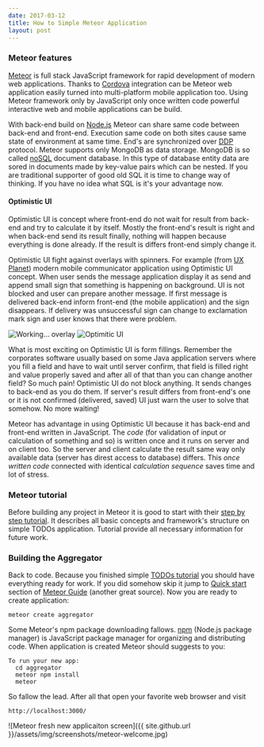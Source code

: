 ```yaml
---
date: 2017-03-12
title: How to Simple Meteor Application
layout: post
---
```


### Meteor features
[Meteor](http://www.meteor.com) is full stack JavaScript framework for rapid development of modern web applications. Thanks to [Cordova](https://cordova.apache.org/) integration can be Meteor web application easily turned into multi-platform mobile application too. Using Meteor framework only by JavaScript only once written code  powerful interactive web and mobile applications can be build.


With back-end build on [Node.js](https://nodejs.org/en/) Meteor can share same code between back-end and front-end. Execution same code on both sites cause same state of environment at same time. End's are synchronized over [DDP](https://github.com/meteor/meteor/blob/master/packages/ddp/DDP.md) protocol. Meteor supports only MongoDB as data storage. MongoDB is so called [noSQL](https://en.wikipedia.org/wiki/NoSQL) document database. In this type of database entity data are sored in documents made by key-value pairs which can be nested. If you are traditional supporter of good old SQL it is time to change way of thinking. If you have no idea what SQL is it's your advantage now.

#### Optimistic UI
Optimistic UI is concept where front-end do not wait for result from back-end and try to calculate it by itself. Mostly the front-end's result is right and when back-end send its result finally, nothing will happen because everything is done already. If the result is differs front-end simply change it.

Optimistic UI fight against overlays with spinners. For example (from [UX Planet](https://uxplanet.org/optimistic-1000-34d9eefe4c05)) modern mobile communicator application using Optimistic UI concept. When user sends the message application display it as send and append small sign that something is happening on background. UI is not blocked and user can prepare another message. If first message is delivered back-end inform front-end (the mobile application) and the sign disappears. If delivery was unsuccessful sign can change to exclamation mark sign and user knows that there were problem.

![Working... overlay](https://cdn-images-1.medium.com/max/600/1*N5tK8JB0MmRb04ONghE5mg.gif)
![Optimitic UI](https://cdn-images-1.medium.com/max/600/1*KE0p_NCjeeV0Sk9ZAIuE8g.gif)

What is most exciting on Optimistic UI is form fillings. Remember the corporates software usually based on some Java application servers where you fill a field and have to wait until server confirm, that field is filled right and value properly saved and after all of that than you can change another field? So much pain! Optimistic UI do not block anything. It sends changes to back-end as you do them. If server's result differs from front-end's one or it is not confirmed (delivered, saved) UI just warn the user to solve that somehow. No more waiting!

Meteor has advantage in using Optimistic UI because it has back-end and front-end written in JavaScript. The *code* (for validation of input or calculation of something and so) is written once and it runs on server and on client too. So the server and client calculate the result same way only available data (server has direst access to database) differs. This *once written code* connected with identical *calculation sequence* saves time and lot of stress.


### Meteor tutorial

Before building any project in Meteor it is good to start with their [step by step tutorial](https://www.meteor.com/tutorials/blaze/creating-an-app). It describes all basic concepts and framework's structure on simple TODOs application. Tutorial provide all necessary information for future work.

### Building the Aggregator

Back to code. Because you finished simple [TODOs tutorial](https://www.meteor.com/tutorials/blaze/creating-an-app) you should have everything ready for work. If you did somehow skip it jump to [Quick start](https://guide.meteor.com/#quickstart) section of [Meteor Guide](https://guide.meteor.com/) (another great source). Now you are ready to create application:

    meteor create aggregator

Some Meteor's npm package downloading fallows. [npm](https://www.npmjs.com/) (Node.js package manager) is JavaScript package manager for organizing and distributing code. When application is created Meteor should suggests to you:

    To run your new app:                          
      cd aggregator                               
      meteor npm install                          
      meteor  

So fallow the lead. After all that open your favorite web browser and visit

    http://localhost:3000/

![Meteor fresh new applicaiton screen]({{ site.github.url }}/assets/img/screenshots/meteor-welcome.jpg)    
